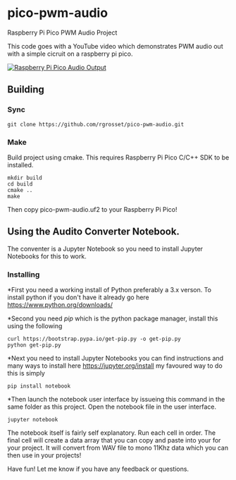 # pico-pwm-audio
Raspberry Pi Pico PWM Audio Project

This code goes with a YouTube video which demonstrates PWM audio out with a simple cicruit on a raspberry pi pico. 

[![Raspberry Pi Pico Audio Output](https://img.youtube.com/vi/rwPTpMuvSXg/0.jpg)](https://www.youtube.com/watch?v=rwPTpMuvSXg)



## Building

### Sync 
```
git clone https://github.com/rgrosset/pico-pwm-audio.git
```

### Make 
Build project using cmake. This requires Raspberry Pi Pico C/C++ SDK to be installed. 
```
mkdir build
cd build
cmake ..
make
```

Then copy pico-pwm-audio.uf2 to your Raspberry Pi Pico!

## Using the Audito Converter Notebook. 

The conventer is a Jupyter Notebook so you need to install Jupyter Notebooks for this to work. 

### Installing 
*First you need a working install of Python preferably a 3.x verson. To install python if you don't have it already go here https://www.python.org/downloads/

*Second you need *pip* which is the python package manager, install this using the following
```
curl https://bootstrap.pypa.io/get-pip.py -o get-pip.py
python get-pip.py
```

*Next you need to install Jupyter Notebooks you can find instructions and many ways to install here https://jupyter.org/install my favoured way to do this is simply
```
pip install notebook
```

*Then launch the notebook user interface by issueing this command in the same folder as this project. Open the notebook file in the user interface.  

```
jupyter notebook
```

The notebook itself is fairly self explanatory. Run each cell in order. The final cell will create a data array that you can copy and paste into your for your project. It will convert from WAV file to mono 11Khz data which you can then use in your projects! 


Have fun! Let me know if you have any feedback or questions. 
